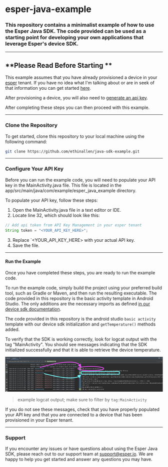 # esper-java-example

### This repository contains a minimalist example of how to use the Esper Java SDK. The code provided can be used as a starting point for developing your own applications that leverage Esper's device SDK.

---
## \*\*Please Read Before Starting \*\*

This example assumes that you have already provisioned a device in your [esper](https://esper.io) tenant. If you have no idea what I'm talking about or are in seek of that information you can get started [here](https://help.esper.io/hc/en-us/sections/12589680290321-Getting-Started).

After provisioning a device, you will also need to [generate an api key](https://help.esper.io/hc/en-us/articles/12656963209361-Generate-an-API-Key).

After completing these steps you can then proceed with this example. 

---
### Clone the Repository

To get started, clone this repository to your local machine using the following command:

```bash
git clone https://github.com/ethinallen/java-sdk-example.git
```

---
### Configure Your API Key

Before you can run the example code, you will need to populate your API key in the MainActivity.java file. This file is located in the app/src/main/java/com/example/esper_java_example directory.

To populate your API key, follow these steps:
1. Open the MainActivity.java file in a text editor or IDE.
2. Locate line 32, which should look like this:

```java
// Add api token from API Key Management in your esper tenant
String token = "<YOUR_API_KEY_HERE>";
```

3. Replace `<YOUR_API_KEY_HERE> with your actual API key.
4. Save the file.

---
#### Run the Example

Once you have completed these steps, you are ready to run the example code.


To run the example code, simply build the project using your preferred build tool, such as Gradle or Maven, and then run the resulting executable. The code provided in this repository is the basic activity template in Android Studio. The only additions are the necessary imports as defined [in our device sdk documentation](https://help.esper.io/hc/en-us/articles/12313544352913-Esper-Device-SDK). 

The code provided in this repository is the android studio `basic activity` template with our device sdk initialization and `getTemperature()` methods added.

To verify that the SDK is working correctly, look for logcat output with the tag "MainActivity". You should see messages indicating that the SDK initialized successfully and that it is able to retrieve the device temperature. 

![](img/screenshot.png)
> example logcat output; make sure to filter by `tag:MainActivity`

If you do not see these messages, check that you have properly populated your API key and that you are connected to a device that has been provisioned in your Esper tenant.

---
### Support

If you encounter any issues or have questions about using the Esper Java SDK, please reach out to our support team at support@esper.io. We are happy to help you get started and answer any questions you may have.